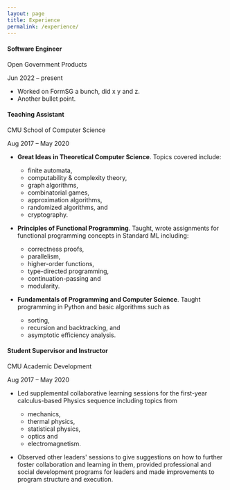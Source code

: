 ```yaml
---
layout: page
title: Experience
permalink: /experience/
---
```


#### Software Engineer

Open Government Products

Jun 2022 – present

* Worked on FormSG a bunch, did x y and z.
* Another bullet point.

#### Teaching Assistant

CMU School of Computer Science

Aug 2017 – May 2020

* **Great Ideas in Theoretical Computer Science**. Topics covered include: 
  * finite automata,
  * computability & complexity theory,
  * graph algorithms,
  * combinatorial games,
  * approximation algorithms, 
  * randomized algorithms, and 
  * cryptography.

* **Principles of Functional Programming**. Taught, wrote assignments for functional programming concepts in Standard ML including: 
  * correctness proofs, 
  * parallelism, 
  * higher-order functions, 
  * type-directed programming, 
  * continuation-passing and 
  * modularity.

* **Fundamentals of Programming and Computer Science**. Taught programming in Python and basic algorithms such as 
  * sorting, 
  * recursion and backtracking, and 
  * asymptotic efficiency analysis.

#### Student Supervisor and Instructor

CMU Academic Development

Aug 2017 – May 2020

* Led supplemental collaborative learning sessions for the first-year calculus-based Physics sequence including topics from 
  * mechanics, 
  * thermal physics, 
  * statistical physics, 
  * optics and 
  * electromagnetism.

* Observed other leaders' sessions to give suggestions on how to further foster collaboration and learning in them, provided professional and social development programs for leaders and made improvements to program structure and execution.
